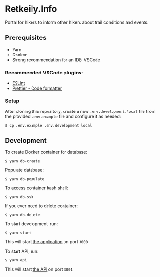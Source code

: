 # Retkeily.Info

Portal for hikers to inform other hikers about trail conditions and events.

## Prerequisites

- Yarn
- Docker
- Strong recommendation for an IDE: VSCode

### Recommended VSCode plugins:

- [ESLint](https://marketplace.visualstudio.com/items?itemName=dbaeumer.vscode-eslint)
- [Prettier - Code formatter](https://marketplace.visualstudio.com/items?itemName=esbenp.prettier-vscode)

### Setup

After cloning this repository, create a new `.env.development.local` file from the provided `.env.example` file and configure it as needed:

```
$ cp .env.example .env.development.local
```

## Development

To create Docker container for database:

```
$ yarn db-create
```

Populate database:

```
$ yarn db-populate
```

To access container bash shell:

```
$ yarn db-ssh
```

If you ever need to delete container:

```
$ yarn db-delete
```

To start development, run:

```
$ yarn start
```

This will start [the application](http://localhost:3000) on port `3000`

To start API, run:

```
$ yarn api
```

This will start [the API](http://localhost:3001) on port `3001`
